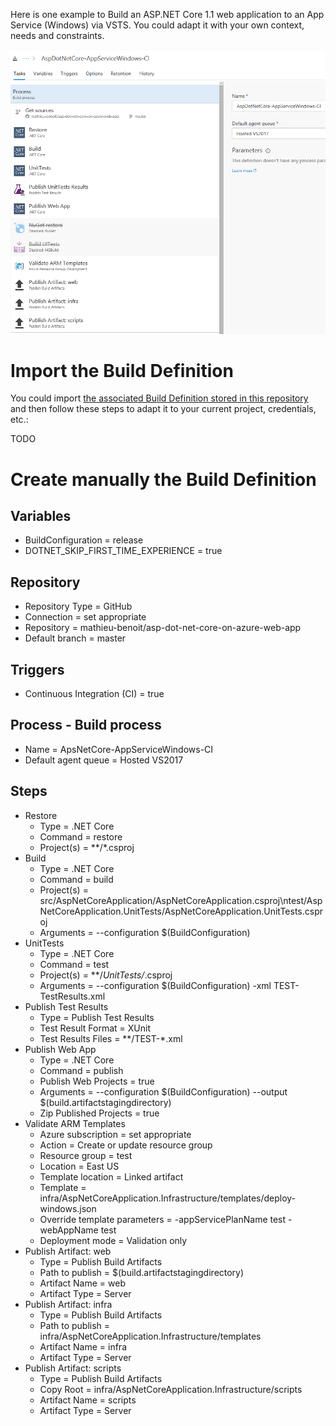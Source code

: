 Here is one example to Build an ASP.NET Core 1.1 web application to an App Service (Windows) via VSTS. You could adapt it with your own context, needs and constraints.

![Build Overview](/docs/imgs/AspDotNetCore-AppServiceWindows-CI.PNG)

# Import the Build Definition

You could import [the associated Build Definition stored in this repository](/vsts/ApsNetCore-AppServiceWindows-CI.json) and then follow these steps to adapt it to your current project, credentials, etc.:

TODO

# Create manually the Build Definition

## Variables
- BuildConfiguration = release
- DOTNET_SKIP_FIRST_TIME_EXPERIENCE = true

## Repository
- Repository Type = GitHub
- Connection = set appropriate
- Repository = mathieu-benoit/asp-dot-net-core-on-azure-web-app
- Default branch = master

## Triggers
- Continuous Integration (CI) = true

## Process - Build process
- Name = ApsNetCore-AppServiceWindows-CI
- Default agent queue = Hosted VS2017

## Steps 
- Restore
  - Type = .NET Core
  - Command = restore
  - Project(s) = **/*.csproj
- Build
  - Type = .NET Core
  - Command = build
  - Project(s) = src/AspNetCoreApplication/AspNetCoreApplication.csproj\ntest/AspNetCoreApplication.UnitTests/AspNetCoreApplication.UnitTests.csproj
  - Arguments = --configuration $(BuildConfiguration)
- UnitTests
  - Type = .NET Core
  - Command = test
  - Project(s) = **/*UnitTests/*.csproj
  - Arguments = --configuration $(BuildConfiguration) -xml TEST-TestResults.xml
- Publish Test Results
  - Type = Publish Test Results
  - Test Result Format = XUnit
  - Test Results Files = **/TEST-*.xml
- Publish Web App
  - Type = .NET Core
  - Command = publish
  - Publish Web Projects = true
  - Arguments = --configuration $(BuildConfiguration) --output $(build.artifactstagingdirectory)
  - Zip Published Projects = true
- Validate ARM Templates
  - Azure subscription = set appropriate
  - Action = Create or update resource group
  - Resource group = test
  - Location = East US
  - Template location = Linked artifact
  - Template = infra/AspNetCoreApplication.Infrastructure/templates/deploy-windows.json
  - Override template parameters = -appServicePlanName test -webAppName test
  - Deployment mode = Validation only
- Publish Artifact: web
  - Type = Publish Build Artifacts
  - Path to publish = $(build.artifactstagingdirectory)
  - Artifact Name = web
  - Artifact Type = Server
- Publish Artifact: infra
  - Type = Publish Build Artifacts
  - Path to publish = infra/AspNetCoreApplication.Infrastructure/templates
  - Artifact Name = infra
  - Artifact Type = Server
- Publish Artifact: scripts
  - Type = Publish Build Artifacts
  - Copy Root = infra/AspNetCoreApplication.Infrastructure/scripts
  - Artifact Name = scripts
  - Artifact Type = Server